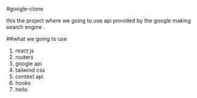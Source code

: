 #google-clone

this the project where we going to use api provided by the google making search engine .

##what we going to use

1. react js
2. routers
3. google api
4. tailwind css
5. context api
6. hooks
7. hello
